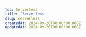 ```yaml
---
toc: Serverless
title: 'Serverless'
slug: serverless
createdAt: 2024-09-26T00:00:00.000Z
updatedAt: 2024-09-26T00:00:00.000Z
---
```

